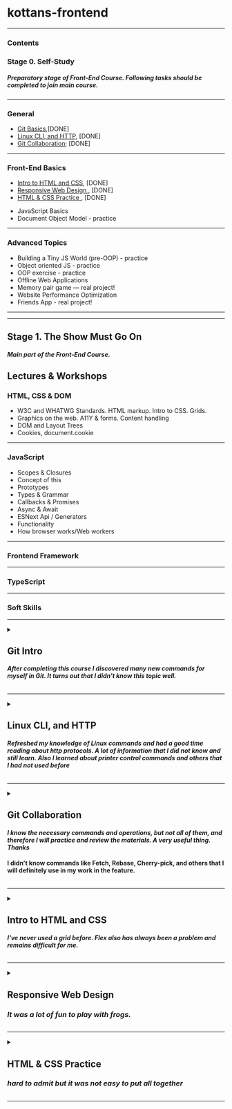 # kottans-frontend
***

### Contents

### Stage 0. Self-Study
#####  <em> Preparatory stage of Front-End Course. Following tasks should be completed to join main course.</em>
***
###  General
- [Git Basics](#gitintro),[DONE]
- [Linux CLI, and HTTP](#Linux), [DONE]
- [Git Collaboration](#Git_collab); [DONE]

***

### Front-End Basics

- [Intro to HTML and CSS](#html-css), [DONE]
- [Responsive Web Design ](#resp_web), [DONE]
- [HTML & CSS Practice  ](#popup), [DONE]
+ JavaScript Basics
+ Document Object Model - practice
***
### Advanced Topics

+ Building a Tiny JS World (pre-OOP) - practice
+ Object oriented JS - practice
+ OOP exercise - practice
+ Offline Web Applications
+ Memory pair game — real project!
+ Website Performance Optimization
+ Friends App - real project!
***
***
## Stage 1. The Show Must Go On

#####  <em> Main part of the Front-End Course. </em>

## Lectures & Workshops

### HTML, CSS & DOM

+ W3C and WHATWG Standards. HTML markup. Intro to CSS. Grids.
+ Graphics on the web. А11Y & forms. Content handling
+ DOM and Layout Trees
+ Cookies, document.cookie
***
### JavaScript
+ Scopes & Closures
+ Concept of this
+ Prototypes
+ Types & Grammar
+ Callbacks & Promises
+ Async & Await
+ ESNext Api / Generators
+ Functionality
+ How browser works/Web workers
***
### Frontend Framework
***
### TypeScript
***
### Soft Skills

***
<details>
<summary>
<a name="gitintro"><h2>Git Intro</h2></a>

  ####  <em>After completing this course I discovered many new commands for myself in Git. It turns out that I didn't know this topic well.</em>
  </summary>

![Udacity](./img/Udacity.png)
![learngitbranching](./img/learngitbranching.png)
![learngitbranching](./img/learngitbranching2.png)

</details>

***
<details>
<summary>
<a name="Linux"><h2>Linux CLI, and HTTP</h2></a>

####  <em>Refreshed my knowledge of Linux commands and had a good time reading about http protocols. A lot of information that I did not know and still learn. Also I learned about printer control commands and others that I had not used before</em>
</summary>

![Linux CLI, and HTTP](./task_linux_cli/q1.png)
![Linux CLI, and HTTP](./task_linux_cli/q2.png)
![Linux CLI, and HTTP](./task_linux_cli/q3.png)
![Linux CLI, and HTTP](./task_linux_cli/q4.png)
</details>

***
<details>
<summary>
<a name="Git_collab"><h2>Git Collaboration</h2></a>

#### <em>I know the necessary commands and operations, but not all of them, and therefore I will practice and review the materials. A very useful thing. Thanks</em>
####  I didn't know commands like <b>Fetch, Rebase, Cherry-pick,</b> and others that I will definitely use in my work in the feature.
</summary>

![Git Collaboration](./task_git_collaboration/Git_collab.png)

</details>

***

<details>
<summary>
<a name="html-css"><h2>Intro to HTML and CSS</h2></a>

####  <em>I've never used a grid before. Flex also has always been a problem and remains difficult for me.</em>
</summary>

![HTML and CSS](./task_html_css_intro/html-udacity.png)
![HTML and CSS](./task_html_css_intro/HTMLcademy-grad.png)
![HTML and CSS](./task_html_css_intro/htmlcademCSS.png)
</details>

***

 <details>
<summary><a name="resp_web"><h2>Responsive Web Design</h2></a>

  ###  <em>It was a lot of fun to play with frogs.</em>
  </summary>

  ![Responsive Web Design](./task_responsive_web_design/res-des.png)

  ![Responsive Web Design](./task_responsive_web_design/frogg.png)


</details>

***
 <details>
<summary><a name="popup"><h2>HTML & CSS Practice</h2></a>

  ###  <em>hard to admit but it was not easy to put all together</em>
  </summary>

[Demo](https://4zorbin.github.io/popup/) |
[Code base](https://github.com/4zorbin/popup)

![HTML & CSS Practice](./html-css-popup/popupmenu.png)
</details>

  ****
